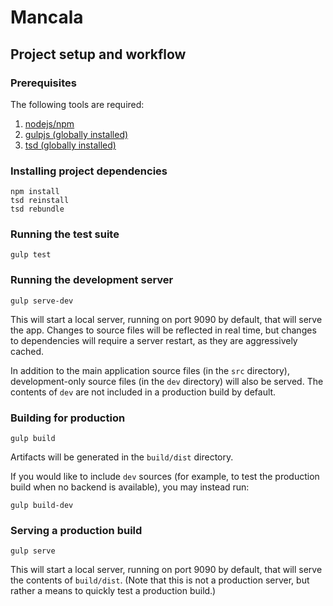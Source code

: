 # Mancala

## Project setup and workflow

### Prerequisites

The following tools are required:

1. [nodejs/npm](http://nodejs.org/download/)
2. [gulpjs (globally installed)](https://github.com/gulpjs/gulp/blob/master/docs/getting-started.md#getting-started)
3. [tsd (globally installed)](https://github.com/DefinitelyTyped/tsd#install)

### Installing project dependencies

```
npm install
tsd reinstall
tsd rebundle
```

### Running the test suite

```
gulp test
```

### Running the development server

```
gulp serve-dev
```

This will start a local server, running on port 9090 by default, that will serve the app. Changes to source files will
be reflected in real time, but changes to dependencies will require a server restart, as they are aggressively cached.

In addition to the main application source files (in the `src` directory), development-only source files (in the `dev`
directory) will also be served. The contents of `dev` are not included in a production build by default.

### Building for production

```
gulp build
```

Artifacts will be generated in the `build/dist` directory.

If you would like to include `dev` sources (for example, to test the production build when no backend is available),
you may instead run:

```
gulp build-dev
```

### Serving a production build

```
gulp serve
```

This will start a local server, running on port 9090 by default, that will serve the contents of `build/dist`. (Note
that this is not a production server, but rather a means to quickly test a production build.)
